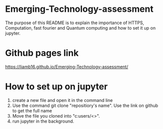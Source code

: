 # Emerging-Technology-assessment
The purpose of this README is to explain the importance of HTTPS, Computation, fast fourier and Quantum computing and how to set it up on jupyter.

# Github pages link
https://liamb16.github.io/Emerging-Technology-assessment/

# How to set up on jupyter

1. create a new file and open it in the command line
2. Use the command git clone "repositiory's name". Use the link on github to get the full name
3. Move the file you cloned into "c:users/<<Your name>>".
4. run jupyter in the background.
